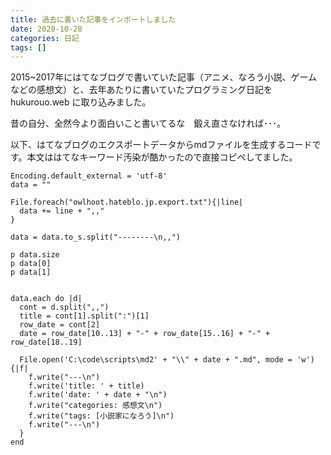 ```yaml
---
title: 過去に書いた記事をインポートしました
date: 2020-10-28
categories: 日記
tags: []
---
```


2015~2017年にはてなブログで書いていた記事（アニメ、なろう小説、ゲームなどの感想文）と、去年あたりに書いていたプログラミング日記を hukurouo.web に取り込みました。

昔の自分、全然今より面白いこと書いてるな　鍛え直さなければ･･･。

以下、はてなブログのエクスポートデータからmdファイルを生成するコードです。本文ははてなキーワード汚染が酷かったので直接コピペしてました。

```rb[nizigazou.rb]
Encoding.default_external = 'utf-8'
data = ""

File.foreach("owlhoot.hateblo.jp.export.txt"){|line|
  data += line + ",,"
}

data = data.to_s.split("--------\n,,")

p data.size
p data[0]
p data[1]


data.each do |d|
  cont = d.split(",,")
  title = cont[1].split(":")[1]
  row_date = cont[2]
  date = row_date[10..13] + "-" + row_date[15..16] + "-" + row_date[18..19]

  File.open('C:\code\scripts\md2' + "\\" + date + ".md", mode = 'w'){|f|
    f.write("---\n")
    f.write('title: ' + title)
    f.write('date: ' + date + "\n")
    f.write("categories: 感想文\n")
    f.write("tags: [小説家になろう]\n")
    f.write("---\n")
  }
end
```